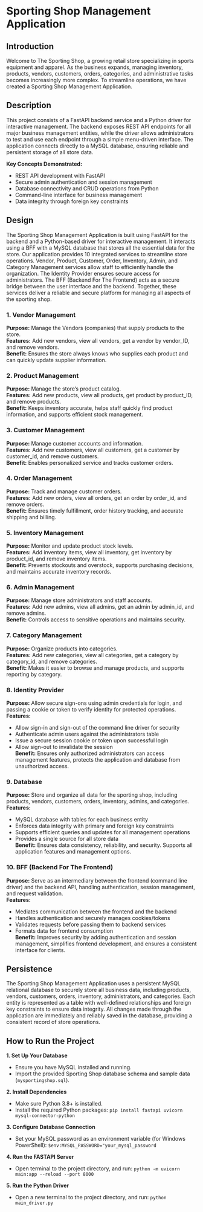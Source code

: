 # Sporting Shop Management Application

## Introduction

Welcome to The Sporting Shop, a growing retail store specializing in sports equipment and apparel. As the business expands, managing inventory, products, vendors, customers, orders, categories, and administrative tasks becomes increasingly more complex. To streamline operations, we have created a Sporting Shop Management Application.


## Description

This project consists of a FastAPI backend service and a Python driver for interactive management. The backend exposes REST API endpoints for all major business management entities, while the driver allows administrators to test and use each endpoint through a simple menu-driven interface. The application connects directly to a MySQL database, ensuring reliable and persistent storage of all store data.

**Key Concepts Demonstrated:**
- REST API development with FastAPI
- Secure admin authentication and session management
- Database connectivity and CRUD operations from Python
- Command-line interface for business management
- Data integrity through foreign key constraints

## Design

The Sporting Shop Management Application is built using FastAPI for the backend and a Python-based driver for interactive management. It interacts using a BFF with a MySQL database that stores all the essential data for the store. Our application provides 10 integrated services to streamline store operations. Vendor, Product, Customer, Order, Inventory, Admin, and Category Management services allow staff to efficiently handle the organization. The Identity Provider ensures secure access for administrators. The BFF (Backend For The Frontend) acts as a secure bridge between the user interface and the backend. Together, these services deliver a reliable and secure platform for managing all aspects of the sporting shop.

### 1. Vendor Management
**Purpose:** Manage the Vendors (companies) that supply products to the store.  
**Features:** Add new vendors, view all vendors, get a vendor by vendor_ID, and remove vendors.  
**Benefit:** Ensures the store always knows who supplies each product and can quickly update supplier information.

### 2. Product Management
**Purpose:** Manage the store’s product catalog.  
**Features:** Add new products, view all products, get product by product_ID, and remove products.  
**Benefit:** Keeps inventory accurate, helps staff quickly find product information, and supports efficient stock management.

### 3. Customer Management
**Purpose:** Manage customer accounts and information.  
**Features:** Add new customers, view all customers, get a customer by customer_id, and remove customers.  
**Benefit:** Enables personalized service and tracks customer orders.

### 4. Order Management
**Purpose:** Track and manage customer orders.  
**Features:** Add new orders, view all orders, get an order by order_id, and remove orders.  
**Benefit:** Ensures timely fulfillment, order history tracking, and accurate shipping and billing.

### 5. Inventory Management
**Purpose:** Monitor and update product stock levels.  
**Features:** Add inventory items, view all inventory, get inventory by product_id, and remove inventory items.  
**Benefit:** Prevents stockouts and overstock, supports purchasing decisions, and maintains accurate inventory records.

### 6. Admin Management
**Purpose:** Manage store administrators and staff accounts.  
**Features:** Add new admins, view all admins, get an admin by admin_id, and remove admins.  
**Benefit:** Controls access to sensitive operations and maintains security.

### 7. Category Management
**Purpose:** Organize products into categories.  
**Features:** Add new categories, view all categories, get a category by category_id, and remove categories.  
**Benefit:** Makes it easier to browse and manage products, and supports reporting by category.

### 8. Identity Provider
**Purpose:** Allow secure sign-ons using admin credentials for login, and passing a cookie or token to verify identity for protected operations.  
**Features:**  
- Allow sign-in and sign-out of the command line driver for security  
- Authenticate admin users against the administrators table  
- Issue a secure session cookie or token upon successful login  
- Allow sign-out to invalidate the session  
**Benefit:** Ensures only authorized administrators can access management features, protects the application and database from unauthorized access.

### 9. Database
**Purpose:** Store and organize all data for the sporting shop, including products, vendors, customers, orders, inventory, admins, and categories.  
**Features:**  
- MySQL database with tables for each business entity  
- Enforces data integrity with primary and foreign key constraints  
- Supports efficient queries and updates for all management operations  
- Provides a single source for all store data  
**Benefit:** Ensures data consistency, reliability, and security. Supports all application features and management options.

### 10. BFF (Backend For The Frontend)
**Purpose:** Serve as an intermediary between the frontend (command line driver) and the backend API, handling authentication, session management, and request validation.  
**Features:**  
- Mediates communication between the frontend and the backend  
- Handles authentication and securely manages cookies/tokens  
- Validates requests before passing them to backend services  
- Formats data for frontend consumption  
**Benefit:** Improves security by adding authentication and session management, simplifies frontend development, and ensures a consistent interface for clients.


## Persistence

The Sporting Shop Management Application uses a persistent MySQL relational database to securely store all business data, including products, vendors, customers, orders, inventory, administrators, and categories. Each entity is represented as a table with well-defined relationships and foreign key constraints to ensure data integrity. All changes made through the application are immediately and reliably saved in the database, providing a consistent record of store operations.


## How to Run the Project

**1. Set Up Your Database**
- Ensure you have MySQL installed and running.
- Import the provided Sporting Shop database schema and sample data (`mysportingshop.sql`).

**2. Install Dependencies**
- Make sure Python 3.8+ is installed.
- Install the required Python packages: `pip install fastapi uvicorn mysql-connector-python`


**3. Configure Database Connection**
- Set your MySQL password as an environment variable (for Windows PowerShell):  `$env:MYSQL_PASSWORD="your_mysql_password`

**4. Run the FASTAPI Server**
- Open terminal to the project directory, and run: `python -m uvicorn main:app --reload --port 8000`

**5. Run the Python Driver**
- Open a new terminal to the project directory, and run: `python main_driver.py`
